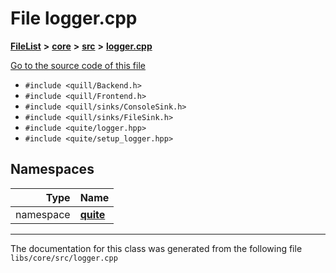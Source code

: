 

# File logger.cpp



[**FileList**](files.md) **>** [**core**](dir_6f77a39b07c019ccd7492ea87272f732.md) **>** [**src**](dir_232ab8dc75117fda122ab855789b1b2c.md) **>** [**logger.cpp**](logger_8cpp.md)

[Go to the source code of this file](logger_8cpp_source.md)



* `#include <quill/Backend.h>`
* `#include <quill/Frontend.h>`
* `#include <quill/sinks/ConsoleSink.h>`
* `#include <quill/sinks/FileSink.h>`
* `#include <quite/logger.hpp>`
* `#include <quite/setup_logger.hpp>`













## Namespaces

| Type | Name |
| ---: | :--- |
| namespace | [**quite**](namespacequite.md) <br> |





















































------------------------------
The documentation for this class was generated from the following file `libs/core/src/logger.cpp`

